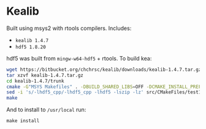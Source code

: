# Kealib

Built using msys2 with rtools compilers. Includes:

 - `kealib 1.4.7`
 - `hdf5 1.8.20`

hdf5 was built from `mingw-w64-hdf5` + rtools. To build kea:

```sh
wget https://bitbucket.org/chchrsc/kealib/downloads/kealib-1.4.7.tar.gz
tar xzvf kealib-1.4.7.tar.gz
cd kealib-1.4.7/trunk
cmake -G"MSYS Makefiles" . -DBUILD_SHARED_LIBS=OFF -DCMAKE_INSTALL_PREFIX="/usr/local" 
sed -i 's/-lhdf5_cpp/-lhdf5_cpp -lhdf5 -lszip -lz' src/CMakeFiles/test1.dir/build.make
make
```

And to install to `/usr/local` run:

```
make install
```
